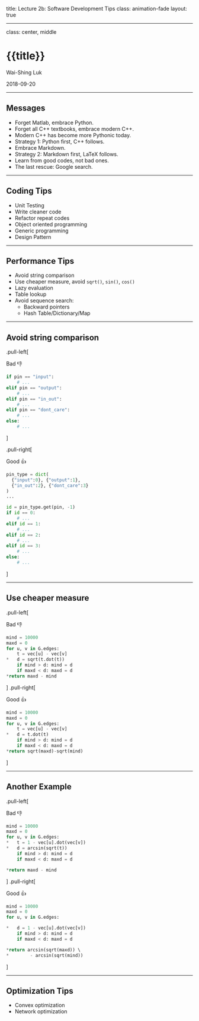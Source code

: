 title: Lecture 2b: Software Development Tips
class: animation-fade
layout: true

---

class: center, middle

{{title}}
=========

Wai-Shing Luk

2018-09-20

---

## Messages

- Forget Matlab, embrace Python.
- Forget all C++ textbooks, embrace modern C++.
- Modern C++ has become more Pythonic today.
- Strategy 1: Python first, C++ follows.
- Embrace Markdown.
- Strategy 2: Markdown first, LaTeX follows.
- Learn from good codes, not bad ones.
- The last rescue: Google search.

---

## Coding Tips

- Unit Testing
- Write cleaner code
- Refactor repeat codes
- Object oriented programming
- Generic programming
- Design Pattern

---

## Performance Tips

- Avoid string comparison
- Use cheaper measure, avoid `sqrt()`, `sin()`, `cos()`
- Lazy evaluation
- Table lookup
- Avoid sequence search:
    - Backward pointers
    - Hash Table/Dictionary/Map

---

## Avoid string comparison

.pull-left[

Bad 👎

```python
if pin == "input":
    # ...
elif pin == "output":
    # ...
elif pin == "in_out":
    # ...
elif pin == "dont_care":
    # ...
else:
    # ...    
```
]

.pull-right[

Good 👍

```python
pin_type = dict(
  {"input":0}, {"output":1}, 
  {"in_out":2}, {"dont_care":3}
)
...

id = pin_type.get(pin, -1)
if id == 0:
    # ...
elif id == 1:
    # ...
elif id == 2:
    # ...
elif id == 3:
    # ...
else:
    # ...    
```
]

---

## Use cheaper measure

.pull-left[

Bad 👎

```python
mind = 10000
maxd = 0
for u, v in G.edges:
    t = vec[u] - vec[v]
*   d = sqrt(t.dot(t))
    if mind > d: mind = d
    if maxd < d: maxd = d
*return maxd - mind
```
]
.pull-right[

Good 👍

```python
mind = 10000
maxd = 0
for u, v in G.edges:
    t = vec[u] - vec[v]
*   d = t.dot(t)
    if mind > d: mind = d
    if maxd < d: maxd = d
*return sqrt(maxd)-sqrt(mind)
```
]

---

## Another Example

.pull-left[

Bad 👎

```python
mind = 10000
maxd = 0
for u, v in G.edges:
*   t = 1 - vec[u].dot(vec[v])
*   d = arcsin(sqrt(t))
    if mind > d: mind = d
    if maxd < d: maxd = d

*return maxd - mind
```
]
.pull-right[

Good 👍

```python
mind = 10000
maxd = 0
for u, v in G.edges:

*   d = 1 - vec[u].dot(vec[v])
    if mind > d: mind = d
    if maxd < d: maxd = d

*return arcsin(sqrt(maxd)) \ 
*        - arcsin(sqrt(mind))
```
]

---

## Optimization Tips

- Convex optimization
- Network optimization

